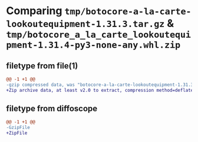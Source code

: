 # Comparing `tmp/botocore-a-la-carte-lookoutequipment-1.31.3.tar.gz` & `tmp/botocore_a_la_carte_lookoutequipment-1.31.4-py3-none-any.whl.zip`

## filetype from file(1)

```diff
@@ -1 +1 @@
-gzip compressed data, was "botocore-a-la-carte-lookoutequipment-1.31.3.tar", last modified: Fri Jul 14 01:46:25 2023, max compression
+Zip archive data, at least v2.0 to extract, compression method=deflate
```

## filetype from diffoscope

```diff
@@ -1 +1 @@
-GzipFile
+ZipFile
```

